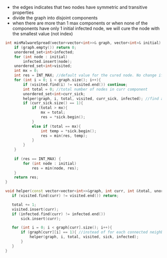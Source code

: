 - the edges indicates that two nodes have symmetric and transitive properties
- divide the graph into disjoint components
- when there are more than 1 max components or when none of the components have only 1 initial infected node, we will cure the node with the smallest value (not index)
    
```cpp
int minMalwareSpread(vector<vector<int>>& graph, vector<int>& initial) {
    if (graph.empty()) return 0;
    unordered_set<int>infected;
    for (int node : initial)
        infected.insert(node);
    unordered_set<int>visited; 
    int mx = 0;
    int res = INT_MAX; //default value for the cured node. No change if no component has only 1 sick node
    for (int i = 0; i < graph.size(); i++){
        if (visited.find(i) != visited.end()) continue;
        int total = 0; //total number of nodes in curr component
        unordered_set<int>curr_sick;
        helper(graph, i, total, visited, curr_sick, infected); //find all connected nodes to the curr node
        if (curr_sick.size() == 1){
            if (total > mx){
                mx = total;
                res = *sick.begin();
            }
            else if (total == mx){
                int temp = *sick.begin();
                res = min(res, temp);
            }
        }
    }
    
    if (res == INT_MAX) {
        for (int node : initial)
            res = min(node, res);
    }
    return res;
}

void helper(const vector<vector<int>>&graph, int curr, int &total, unordered_set<int>&visited, unordered_set<int>&sick, const unordered_set<int>&infected){
   if (visited.find(curr) != visited.end()) return;

   total += 1;
   visited.insert(curr);
   if (infected.find(curr) != infected.end())
       sick.insert(curr);

   for (int i = 0; i < graph[curr].size(); i++){
       if (graph[curr][i] == 1){ //instead of for each connected neighbor
           helper(graph, i, total, visited, sick, infected);
       }
   }   
}   
```
